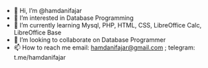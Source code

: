 - 👋 Hi, I’m @hamdanifajar
- 👀 I’m interested in Database Programming
- 🌱 I’m currently learning Mysql, PHP, HTML, CSS, LibreOffice Calc, LibreOffice Base
- 💞️ I’m looking to collaborate on Database Programmer
- 📫 How to reach me email: hamdanifajar@gmail.com ; telegram: t.me/hamdanifajar

<!---
hamdanifajar/hamdanifajar is a ✨ special ✨ repository because its `README.md` (this file) appears on your GitHub profile.
You can click the Preview link to take a look at your changes.
--->
